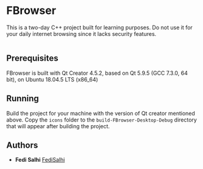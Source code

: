 # FBrowser
This is a two-day C++ project built for learning purposes. Do not use it for your daily internet browsing since it lacks security features.

<p align="center">
<img align="center" src=""> 
</p>

## Prerequisites

FBrowser is built with Qt Creator 4.5.2, based on Qt 5.9.5 (GCC 7.3.0, 64 bit), on Ubuntu 18.04.5 LTS (x86_64)

## Running 
Build the project for your machine with the version of Qt creator mentioned above. Copy the ``` icons ``` folder to the ``` build-FBrowser-Desktop-Debug ``` directory that will appear after
building the project. 

## Authors

* **Fedi Salhi** [FediSalhi](https://github.com/FediSalhi)
